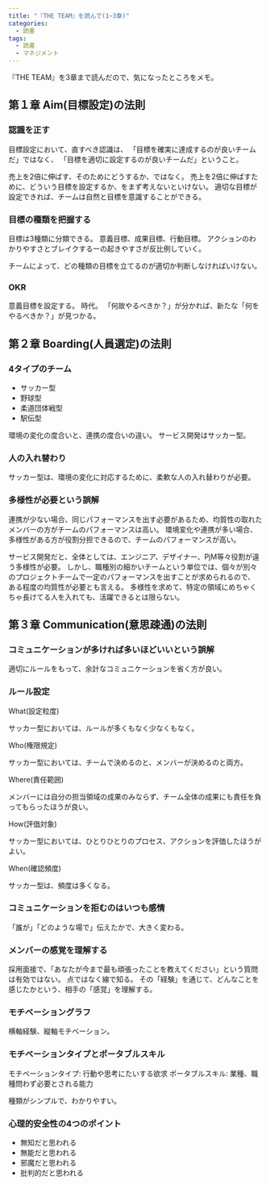 ```yaml
---
title: "『THE TEAM』を読んで(1~3章)"
categories:
  - 読書
tags:
  - 読書
  - マネジメント
---
```


『THE TEAM』を3章まで読んだので、気になったところをメモ。

## 第１章 Aim(目標設定)の法則

### 認識を正す

目標設定において、直すべき認識は、
「目標を確実に達成するのが良いチームだ」ではなく、
「目標を適切に設定するのが良いチームだ」ということ。

売上を2倍に伸ばす、そのためにどうするか、ではなく。
売上を2倍に伸ばすために、どういう目標を設定するか、をまず考えないといけない。
適切な目標が設定できれば、チームは自然と目標を意識することができる。

### 目標の種類を把握する

目標は3種類に分類できる。
意義目標、成果目標、行動目標。
アクションのわかりやすさとブレイクするーの起きやすさが反比例していく。

チームによって、どの種類の目標を立てるのが適切か判断しなければいけない。

### OKR

意義目標を設定する。
時代。
「何故やるべきか？」が分かれば、新たな「何をやるべきか？」が見つかる。

## 第２章 Boarding(人員選定)の法則

### 4タイプのチーム

- サッカー型
- 野球型
- 柔道団体戦型
- 駅伝型

環境の変化の度合いと、連携の度合いの違い。
サービス開発はサッカー型。

### 人の入れ替わり

サッカー型は、環境の変化に対応するために、柔軟な人の入れ替わりが必要。

### 多様性が必要という誤解

連携が少ない場合、同じパフォーマンスを出す必要があるため、均質性の取れたメンバーの方がチームのパフォーマンスは高い。
環境変化や連携が多い場合、多様性がある方が役割分担できるので、チームのパフォーマンスが高い。

サービス開発だと、全体としては、エンジニア、デザイナー、PjM等々役割が違う多様性が必要。
しかし、職種別の細かいチームという単位では、個々が別々のプロジェクトチームで一定のパフォーマンスを出すことが求められるので、
ある程度の均質性が必要とも言える。
多様性を求めて、特定の領域にめちゃくちゃ長けてる人を入れても、活躍できるとは限らない。

## 第３章 Communication(意思疎通)の法則

### コミュニケーションが多ければ多いほどいいという誤解

適切にルールをもって、余計なコミュニケーションを省く方が良い。

### ルール設定

What(設定粒度)

サッカー型においては、ルールが多くもなく少なくもなく。

Who(権限規定)

サッカー型においては、チームで決めるのと、メンバーが決めるのと両方。

Where(責任範囲)

メンバーには自分の担当領域の成果のみならず、チーム全体の成果にも責任を負ってもらったほうが良い。

How(評価対象)

サッカー型においては、ひとりひとりのプロセス、アクションを評価したほうがよい。

When(確認頻度)

サッカー型は、頻度は多くなる。

### コミュニケーションを拒むのはいつも感情

「誰が」「どのような場で」伝えたかで、大きく変わる。

### メンバーの感覚を理解する

採用面接で、「あなたが今まで最も頑張ったことを教えてください」という質問は有効ではない。
点ではなく線で知る。
その「経験」を通じて、どんなことを感じたかという、相手の「感覚」を理解する。

### モチベーショングラフ

横軸経験、縦軸モチベーション。

### モチベーションタイプとポータブルスキル

モチベーションタイプ: 行動や思考にたいする欲求
ポータブルスキル: 業種、職種問わず必要とされる能力

種類がシンプルで、わかりやすい。

### 心理的安全性の4つのポイント

- 無知だと思われる
- 無能だと思われる
- 邪魔だと思われる
- 批判的だと思われる